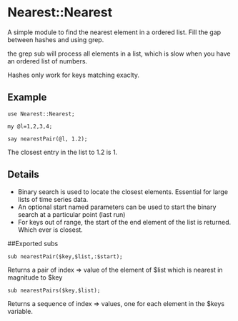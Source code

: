 # Nearest::Nearest

A simple module to find the nearest element in a ordered list. Fill the gap between hashes and using grep.

the grep sub will process all elements in a list, which is slow when you have an ordered list of numbers.

Hashes only work for keys matching exaclty. 

## Example
```perl6
use Nearest::Nearest;

my @l=1,2,3,4;

say nearestPair(@l, 1.2);
```

The closest entry in the list to 1.2 is 1.


## Details

- Binary search is used to locate the closest elements. Essential for large lists of time series data.
- An optional start named parameters can be used to start the binary search at a particular point (last run)
- For keys out of range, the start of the end element of the list is returned. Which ever is closest.


##Exported subs

```perl6
sub nearestPair($key,$list,:$start);
```

Returns a pair of index => value of the element of $list which is nearest in magnitude to $key

```perl6
sub nearestPairs($key,$list);
```

Returns a sequence of index => values, one for each element in the $keys variable.
